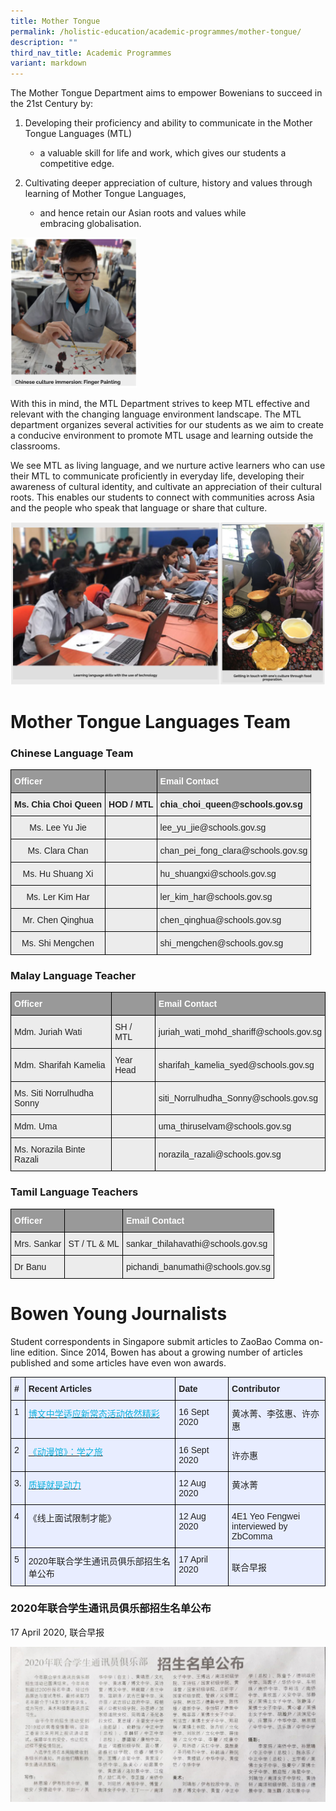 ```yaml
---
title: Mother Tongue
permalink: /holistic-education/academic-programmes/mother-tongue/
description: ""
third_nav_title: Academic Programmes
variant: markdown
---
```

The Mother Tongue Department aims to empower Bowenians to succeed in the 21st Century by:&nbsp;

1.  Developing their proficiency and ability to communicate in the Mother Tongue Languages (MTL)&nbsp;
    
    - a valuable skill for life and work, which gives our students a competitive edge.&nbsp;
2.  Cultivating&nbsp;deeper&nbsp;appreciation of culture,&nbsp;history&nbsp;and&nbsp;values through learning of Mother Tongue Languages,&nbsp;
    
    - and hence retain our Asian roots and values while embracing&nbsp;globalisation.
     
<img src="/images/MT1.png" style="width:40%">
		 
With this in mind, the MTL Department strives to keep MTL effective and relevant&nbsp;with&nbsp;the changing language environment landscape. The MTL department organizes several activities for our students as we aim to create a conducive environment to promote MTL usage and learning outside the classrooms.&nbsp; &nbsp;

  

We see MTL as living language, and we nurture active learners who can use their MTL to communicate proficiently in everyday life, developing their awareness of cultural identity, and cultivate an appreciation of their cultural roots.&nbsp;This enables our students to connect with communities across Asia and the people who speak that language or share that culture.

![](/images/MT2.png)

# Mother Tongue Languages Team

### Chinese Language Team
<style type="text/css">
.tg  {border-collapse:collapse;border-spacing:0;}
.tg td{border-color:black;border-style:solid;border-width:1px;font-family:Arial, sans-serif;font-size:14px;
  overflow:hidden;padding:10px 5px;word-break:normal;}
.tg th{border-color:black;border-style:solid;border-width:1px;font-family:Arial, sans-serif;font-size:14px;
  font-weight:normal;overflow:hidden;padding:10px 5px;word-break:normal;}
.tg .tg-fxx4{background-color:#ECECEC;color:#222;text-align:left;vertical-align:middle}
.tg .tg-tojq{background-color:#ECECEC;color:#222;text-align:center;vertical-align:middle}
.tg .tg-9uiz{background-color:#ECECEC;color:#222;font-weight:bold;text-align:center;vertical-align:top}
.tg .tg-580q{background-color:#ECECEC;color:#222;text-align:center;vertical-align:top}
.tg .tg-e6w6{background-color:#999;color:#FFF;font-weight:bold;text-align:left;vertical-align:middle}
.tg .tg-b4br{background-color:#ECECEC;color:#222;font-weight:bold;text-align:left;vertical-align:top}
</style>
<table class="tg">
<thead>
  <tr>
    <th class="tg-e6w6"><span style="color:#FFF;background-color:#999">Officer</span></th>
    <th class="tg-e6w6"></th>
    <th class="tg-e6w6"><span style="color:#FFF;background-color:#999">Email Contact</span></th>
  </tr>
</thead>
<tbody>
  <tr>
    <td class="tg-9uiz">Ms. Chia Choi Queen<br></td>
    <td class="tg-b4br">HOD / MTL</td>
    <td class="tg-b4br">chia_choi_queen@schools.gov.sg<br></td>
  </tr>
  <tr>
    <td class="tg-580q">Ms. Lee Yu Jie</td>
    <td class="tg-fxx4"></td>
    <td class="tg-fxx4"><span style="color:#222">lee_yu_jie@schools.gov.sg </span></td>
  </tr>
  <tr>
    <td class="tg-580q">Ms. Clara Chan</td>
    <td class="tg-fxx4"></td>
    <td class="tg-fxx4"><span style="color:#222">chan_pei_fong_clara@schools.gov.sg</span></td>
  </tr>
  <tr>
    <td class="tg-580q">Ms. Hu Shuang Xi<br></td>
    <td class="tg-fxx4"></td>
    <td class="tg-fxx4"><span style="color:#222">hu_shuangxi@schools.gov.sg</span></td>
  </tr>
  <tr>
    <td class="tg-580q">Ms. Ler Kim Har</td>
    <td class="tg-fxx4"></td>
    <td class="tg-fxx4"><span style="color:#222">ler_kim_har@schools.gov.sg</span></td>
  </tr>
  <tr>
    <td class="tg-tojq"><span style="color:#222">Mr. Chen Qinghua</span></td>
    <td class="tg-fxx4"><span style="color:#222"> </span></td>
    <td class="tg-fxx4"><span style="color:#222">chen_qinghua@schools.gov.sg</span></td>
  </tr>

  <tr>
    <td class="tg-tojq"><span style="color:#222">Ms. Shi Mengchen</span><br></td>
    <td class="tg-fxx4"><span style="color:#222"> </span></td>
    <td class="tg-fxx4"><span style="color:#222">shi_mengchen@schools.gov.sg</span></td>
  </tr>
</tbody>
</table>

### Malay Language Teacher
<style type="text/css">
.tg  {border-collapse:collapse;border-spacing:0;}
.tg td{border-color:black;border-style:solid;border-width:1px;font-family:Arial, sans-serif;font-size:14px;
  overflow:hidden;padding:10px 5px;word-break:normal;}
.tg th{border-color:black;border-style:solid;border-width:1px;font-family:Arial, sans-serif;font-size:14px;
  font-weight:normal;overflow:hidden;padding:10px 5px;word-break:normal;}
.tg .tg-fxx4{background-color:#ECECEC;color:#222;text-align:left;vertical-align:middle}
.tg .tg-e6w6{background-color:#999;color:#FFF;font-weight:bold;text-align:left;vertical-align:middle}
</style>
<table class="tg">
<thead>
  <tr>
    <th class="tg-e6w6"><span style="color:#FFF;background-color:#999">Officer</span></th>
    <th class="tg-e6w6"></th>
    <th class="tg-e6w6"><span style="color:#FFF;background-color:#999">Email Contact</span></th>
  </tr>
</thead>
<tbody>
  <tr>
    <td class="tg-fxx4"><span style="color:#222">Mdm. Juriah Wati </span></td>
    <td class="tg-fxx4"><span style="color:#222">SH / MTL</span></td>
    <td class="tg-fxx4"><span style="color:#222">juriah_wati_mohd_shariff@schools.gov.sg</span><br></td>
  </tr>
  <tr>
    <td class="tg-fxx4"><span style="color:#222">Mdm. Sharifah Kamelia</span>                </td>
    <td class="tg-fxx4"><span style="color:#222">Year Head</span></td>
    <td class="tg-fxx4"><span style="color:#222">sharifah_kamelia_syed@schools.gov.sg</span></td>
  </tr>
  <tr>
    <td class="tg-fxx4"><span style="color:#222">Ms. Siti Norrulhudha Sonny</span></td>
    <td class="tg-fxx4"></td>
    <td class="tg-fxx4"><span style="color:#222">siti_Norrulhudha_Sonny@schools.gov.sg</span></td>
  </tr>
  <tr>
    <td class="tg-fxx4"><span style="color:#222">Mdm. Uma</span></td>
    <td class="tg-fxx4"><span style="color:#222"> </span></td>
    <td class="tg-fxx4"><span style="color:#222">uma_thiruselvam@schools.gov.sg</span></td>
  </tr>
	 <tr>
    <td class="tg-fxx4"><span style="color:#222">Ms. Norazila Binte Razali</span></td>
    <td class="tg-fxx4"></td>
    <td class="tg-fxx4"><span style="color:#222">norazila_razali@schools.gov.sg</span></td>
  </tr>
	

</tbody>
</table>

### Tamil Language Teachers
<style type="text/css">
.tg  {border-collapse:collapse;border-spacing:0;}
.tg td{border-color:black;border-style:solid;border-width:1px;font-family:Arial, sans-serif;font-size:14px;
  overflow:hidden;padding:10px 5px;word-break:normal;}
.tg th{border-color:black;border-style:solid;border-width:1px;font-family:Arial, sans-serif;font-size:14px;
  font-weight:normal;overflow:hidden;padding:10px 5px;word-break:normal;}
.tg .tg-fxx4{background-color:#ECECEC;color:#222;text-align:left;vertical-align:middle}
.tg .tg-580q{background-color:#ECECEC;color:#222;text-align:center;vertical-align:top}
.tg .tg-e6w6{background-color:#999;color:#FFF;font-weight:bold;text-align:left;vertical-align:middle}
</style>
<table class="tg">
<thead>
  <tr>
    <th class="tg-e6w6"><span style="color:#FFF;background-color:#999">Officer</span></th>
    <th class="tg-e6w6"></th>
    <th class="tg-e6w6"><span style="color:#FFF;background-color:#999">Email Contact</span></th>
  </tr>
</thead>
<tbody>
  <tr>
    <td class="tg-580q">Mrs. Sankar <br></td>
    <td class="tg-fxx4"><span style="color:#222">ST / TL &amp; ML</span></td>
    <td class="tg-fxx4"><span style="color:#222">sankar_thilahavathi@schools.gov.sg</span><br></td>
  </tr>
  <tr>
    <td class="tg-fxx4"><span style="color:#222">Dr Banu</span></td>
    <td class="tg-fxx4"><span style="color:#222"> </span></td>
    <td class="tg-fxx4"><span style="color:#222">pichandi_banumathi@schools.gov.sg</span></td>
  </tr>
</tbody>
</table>

# Bowen Young Journalists
Student correspondents in Singapore submit articles to ZaoBao Comma on-line edition. Since 2014, Bowen has about a growing number of articles published and some articles have even won awards.

<style type="text/css">
.tg  {border-collapse:collapse;border-spacing:0;}
.tg td{border-color:black;border-style:solid;border-width:1px;font-family:Arial, sans-serif;font-size:14px;
  overflow:hidden;padding:10px 5px;word-break:normal;}
.tg th{border-color:black;border-style:solid;border-width:1px;font-family:Arial, sans-serif;font-size:14px;
  font-weight:normal;overflow:hidden;padding:10px 5px;word-break:normal;}
.tg .tg-ggb9{background-color:#E8EDFF;color:#0FB3DF;text-align:left;vertical-align:top}
.tg .tg-vqm8{background-color:#E8EDFF;color:#222;text-align:left;vertical-align:top}
.tg .tg-u05r{background-color:#E8EDFF;color:#222;font-weight:bold;text-align:left;vertical-align:top}
.tg .tg-lr6o{background-color:#E8EDFF;color:#222;text-align:left;vertical-align:middle}
</style>
<table class="tg">
<thead>
  <tr>
    <th class="tg-u05r">#</th>
    <th class="tg-u05r">Recent Articles</th>
    <th class="tg-u05r">Date</th>
    <th class="tg-u05r">Contributor</th>
  </tr>
</thead>
<tbody>
  <tr>
    <td class="tg-vqm8">1</td>
    <td class="tg-ggb9"><a href="https://zbschools.sg/news/school/stories-16665#"><span style="text-decoration:none;color:#0FB3DF">博文中学适应新常态活动依然精彩</span></a><br></td>
    <td class="tg-vqm8">16 Sept 2020</td>
    <td class="tg-vqm8">黄冰菁、李弦惠、许亦惠</td>
  </tr>
  <tr>
    <td class="tg-vqm8">2</td>
    <td class="tg-ggb9"><a href="https://zbschools.sg/showbiz/manga/stories-16694"><span style="text-decoration:none;color:#0FB3DF">《动漫馆》：学之旅</span></a><br></td>
    <td class="tg-vqm8">16 Sept 2020</td>
    <td class="tg-lr6o"><span style="color:#222">许亦惠</span><br></td>
  </tr>
  <tr>
    <td class="tg-vqm8">3.</td>
    <td class="tg-ggb9"><a href="https://zbschools.sg/news/school/stories-16362"><span style="text-decoration:none;color:#0FB3DF">质疑就是动力</span></a></td>
    <td class="tg-vqm8">12 Aug 2020</td>
    <td class="tg-vqm8">黄冰菁<br></td>
  </tr>
  <tr>
    <td class="tg-vqm8">4</td>
    <td class="tg-vqm8">《线上面试限制才能》<br></td>
    <td class="tg-vqm8">12 Aug 2020</td>
    <td class="tg-vqm8">4E1 Yeo Fengwei<br>interviewed by ZbComma<br></td>
  </tr>
  <tr>
    <td class="tg-vqm8">5</td>
    <td class="tg-lr6o"><span style="color:#222">2020年联合学生通讯员俱乐部招生名单公布</span><br></td>
    <td class="tg-vqm8">17 April 2020</td>
    <td class="tg-lr6o"><span style="color:#222">联合早报</span></td>
  </tr>
</tbody>
</table>

### 2020年联合学生通讯员俱乐部招生名单公布


17 April 2020,&nbsp;联合早报

![](/images/Newspaper%20cutting%202.png)